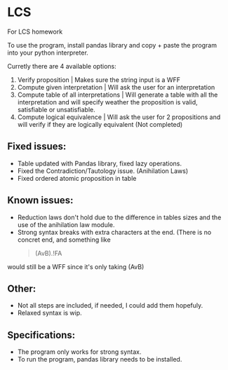 # LCS
For LCS homework

To use the program, install pandas library and copy + paste the program into your python interpreter.

Curretly there are 4 available options:

1. Verify proposition | Makes sure the string input is a WFF
1. Compute given interpretation | Will ask the user for an interpretation
1. Compute table of all interpretations | Will generate a table with all the interpretation and will specify weather the proposition is valid, satisfiable or unsatisfiable.
1. Compute logical equivalence | Will ask the user for 2 propositions and will verify if they are logically equivalent (Not completed)

## Fixed issues:
- Table updated with Pandas library, fixed lazy operations.
- Fixed the Contradiction/Tautology issue. (Anihilation Laws)
- Fixed ordered atomic proposition in table

## Known issues:
- Reduction laws don't hold due to the difference in tables sizes and the use of the anihilation law module.
- Strong syntax breaks with extra characters at the end. (There is no concret end, and something like
  > (AvB).!FA

would still be a WFF since it's only taking (AvB)

  

## Other:
  - Not all steps are included, if needed, I could add them hopefuly.
  - Relaxed syntax is wip.
  
## Specifications:
  - The program only works for strong syntax.
  - To run the program, pandas library needs to be installed.
 
  
